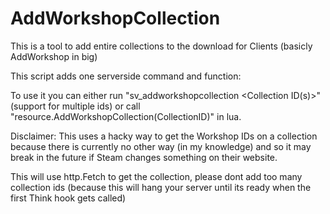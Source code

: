 # AddWorkshopCollection

This is a tool to add entire collections to the download for Clients (basicly AddWorkshop in big)

This script adds one serverside command and function:

To use it you can either run "sv_addworkshopcollection <Collection ID(s)>" (support for multiple ids)
or call "resource.AddWorkshopCollection(CollectionID)" in lua.


Disclaimer:
This uses a hacky way to get the Workshop IDs on a collection because there is currently no other way (in my knowledge) and so it may break in the future if Steam changes something on their website.

This will use http.Fetch to get the collection, please dont add too many collection ids (because this will hang your server until its ready when the first Think hook gets called)
